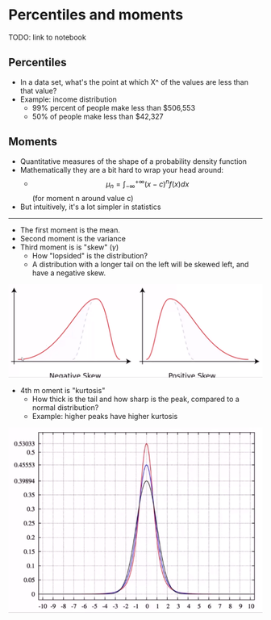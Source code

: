 # Percentiles and moments

TODO: link to notebook

## Percentiles

- In a data set, what's the point at which X^ of the values are less than that value?
- Example: income distribution
    - 99% percent of people make less than $506,553
    - 50% of people make less than $42,327

## Moments

- Quantitative measures of the shape of a probability density function
- Mathematically they are a bit hard to wrap your head around:
    - $$ \mu _n = \int^{+\infty}_{-\infty}(x - c)^nf(x)dx $$ (for moment n around value c)
- But intuitively, it's a lot simpler in statistics

---

- The first moment is the mean.
- Second moment is the variance
- Third moment is is "skew" ($\gamma$)
    - How "lopsided" is the distribution?
    - A distribution with a longer tail on the left will be skewed left, and have a negative skew.

![moment-skew](img/moment-skew.png)

- 4th m oment is "kurtosis"
    - How thick is the tail and how sharp is the peak, compared to a normal distribution?
    - Example: higher peaks have higher kurtosis

![moment-kurtosis](img/moment-kurtosis.png)

